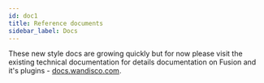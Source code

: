 ```yaml
---
id: doc1
title: Reference documents
sidebar_label: Docs
---
```


These new style docs are growing quickly but for now please visit the existing technical documentation for details documentation on Fusion and it's plugins - [docs.wandisco.com](https://wandisco.com/support/product-guides). 
